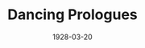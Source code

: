 ---
title: Dancing Prologues
date: 1928-03-20
opening_date: 1928-03-20
closing_date:
layout: productions
playbill:
Theatre: Theatre Jacksonville
cast:
- Genii: Alice Shattler
- Aladdin: Dorothy Rivers
- First Number:
  - Bobby Rivers
  - Mary Coxwell
- Second Number:
  - Elizabeth Allen
  - Elizabeth Coleman
- Third Number:
  - Elizabeth Allen
  - Elizabeth Coleman
- Fourth Number: Elizabeth Allen
crew:
orchestra:
---